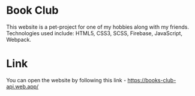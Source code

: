 # Book Club
This website is a pet-project for one of my hobbies along with my friends. 
Technologies used include: HTML5, CSS3, SCSS, Firebase, JavaScript, Webpack. 

# Link
You can open the website by following this link - https://books-club-api.web.app/
